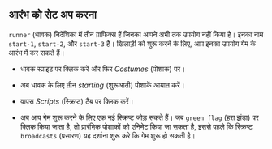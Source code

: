 ## आरंभ को सेट अप करना

`runner` (धावक) निर्देशिका में तीन ग्राफिक्स हैं जिनका आपने अभी तक उपयोग नहीं किया है। इनका नाम `start-1`, `start-2`, और `start-3` है। खिलाड़ी को शुरू करने के लिए, आप इनका उपयोग गेम के आरंभ में कर सकते हैं।

- धावक स्प्राइट पर क्लिक करें और फिर *Costumes* (पोशाक) पर।
- अब धावक के लिए तीन *starting* (शुरूआती) पोशाकें आयात करें।
- वापस *Scripts* (स्क्रिप्ट) टैब पर क्लिक करें।
- अब आप गेम शुरू करने के लिए एक नई स्क्रिप्ट जोड़ सकते हैं। जब `green flag` (हरा झंडा) पर क्लिक किया जाता है, तो प्रारंभिक पोशाकों को एनिमेट किया जा सकता है, इससे पहले कि स्क्रिप्ट `broadcasts` (प्रसारण) यह दर्शाना शुरू करे कि गेम शुरू हो सकती है।
    
    <!--
when green flag clicked
switch costume to [start-1 v]
wait [1] secs
switch costume to [start-2 v]
wait [1] secs
switch costume to [start-3 v]
wait [0.5] secs
broadcast [start v]
-->
    
    ![स्क्रिप्ट](images/start1.png)

- अब आपको मुख्य एनिमेशन लूप को संपादित करने की आवश्यकता है ताकि यह हरे रंग के झंडे पर क्लिक किए जाने के बजाय प्रसारण पर शुरू हो।
    
    <!--
when I receive [start v]
forever
if <<(speed) > [0]>and<(jumping) = [False]>>
switch to costume [run-1 v]
wait ([1]/(speed)) secs
switch to costume [run-2 v]
wait ([1]/(speed)) secs
switch to costume [run-3 v]
wait ([1]/(speed)) secs
switch to costume [run-4 v]
wait ([1]/(speed)) secs
-->

![स्क्रिप्ट](images/run4.png)